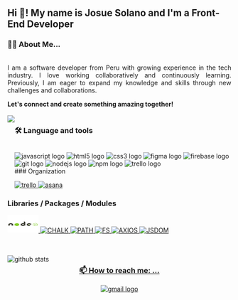 <h2 align="left">Hi 👋! My name is Josue Solano and I'm a Front-End Developer</h2>

<h3 align="left">👩‍💻 About Me...</h3>
<p align="justify">
<!-- <br>  Soy una desarrolladora de software de Perú con una creciente experiencia en la industria tech. Me encanta trabajar colaborativamente y aprender constantemente. Estoy ansiosa por expandir mis conocimientos y habilidades a través de nuevos desafíos y colaboraciones. ¡Conectemos y creemos algo increíble juntos!
<br> -->
<br>  I am a software developer from Peru with growing experience in the tech industry. I love working collaboratively and continuously learning. Previously, I am eager to expand my knowledge and skills through new challenges and collaborations. 
</p>
<b>Let's connect and create something amazing together!</b>
<br>
<br>
<img align="left" height="150" src="https://www.linkpicture.com/q/quoteTech.png" />

<h3 align="left">🛠 Language and tools</h3>
<br>
<div align="left">
  <img src="https://cdn.jsdelivr.net/gh/devicons/devicon/icons/javascript/javascript-original.svg" height="30" width="42" alt="javascript logo"  />
  <img src="https://cdn.jsdelivr.net/gh/devicons/devicon/icons/html5/html5-original.svg" height="30" width="42" alt="html5 logo"  />
  <img src="https://cdn.jsdelivr.net/gh/devicons/devicon/icons/css3/css3-original.svg" height="30" width="42" alt="css3 logo"  />
  <img src="https://cdn.jsdelivr.net/gh/devicons/devicon/icons/figma/figma-original.svg" height="30" width="42" alt="figma logo"  />
  <img src="https://cdn.jsdelivr.net/gh/devicons/devicon/icons/firebase/firebase-plain.svg" height="30" width="42" alt="firebase logo"  />
  <img src="https://cdn.jsdelivr.net/gh/devicons/devicon/icons/git/git-original.svg" height="30" width="42" alt="git logo"  />
  <img src="https://cdn.jsdelivr.net/gh/devicons/devicon/icons/nodejs/nodejs-original.svg" height="30" width="42" alt="nodejs logo"  />
  <img src="https://cdn.jsdelivr.net/gh/devicons/devicon/icons/npm/npm-original-wordmark.svg" height="30" width="42" alt="npm logo"  />
  <img src="https://cdn.jsdelivr.net/gh/devicons/devicon/icons/trello/trello-plain.svg" height="30" width="42" alt="trello logo"  />
</div>
### Organization

<a href="https://trello.com/" target="_blank" rel="noreferrer"> <img src="https://www.vectorlogo.zone/logos/trello/trello-ar21.svg" alt="trello" width="70" height="40"/> </a> <a href="https://asana.com/" target="_blank" rel="noreferrer"> <img src="https://www.vectorlogo.zone/logos/asana/asana-ar21.svg" alt="asana" width="70" height="40"/> </a>

### Libraries / Packages / Modules

<a href="https://nodejs.org" target="_blank" rel="noreferrer"> <img src="https://raw.githubusercontent.com/devicons/devicon/master/icons/nodejs/nodejs-original-wordmark.svg" alt="nodejs" width="70" height="40"/>
![CHALK](https://img.shields.io/badge/chalk-%231572B6.svg?style=for-the-badge&logo=java&logoColor=white)
![PATH](https://img.shields.io/badge/path-%23777BB4.svg?style=for-the-badge&logo=java&logoColor=white)
![FS](https://img.shields.io/badge/fs-%231572B6.svg?style=for-the-badge&logo=java&logoColor=white)
![AXIOS](https://img.shields.io/badge/axios-%23777BB4.svg?style=for-the-badge&logo=java&logoColor=white)
![JSDOM](https://img.shields.io/badge/jsdom-%231572B6.svg?style=for-the-badge&logo=java&logoColor=white)


<br>
<br>
<img src="https://github-readme-stats.vercel.app/api?username=RaquelBurgos&show_icons=true&theme=gotham" alt="github stats" width="45%" align="left"/>
<h3 align="center">📫 How to reach me: ...</h3>
<div align="center">
  <a href="mailto: jasovi15@gmail.com" target="_blank">
    <img src="https://img.shields.io/static/v1?message=Gmail&logo=gmail&label=&color=D14836&logoColor=white&labelColor=&style=for-the-badge" height="35" alt="gmail logo"  />
 
</div>

###

<div align="left">
</div>

###
